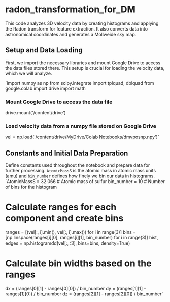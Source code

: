 # radon_transformation_for_DM
This code analyzes 3D velocity data by creating histograms and applying the Radon transform for feature extraction. It also converts data into astronomical coordinates and generates a Mollweide sky map.
## Setup and Data Loading
First, we import the necessary libraries and mount Google Drive to access the data files stored there. This setup is crucial for loading the velocity data, which we will analyze.

`import numpy as np
from scipy.integrate import tplquad, dblquad
from google.colab import drive
import math

### Mount Google Drive to access the data file
drive.mount('/content/drive')

### Load velocity data from a numpy file stored on Google Drive
vel = np.load('/content/drive/MyDrive/Colab Notebooks/dmvposnp.npy')`

## Constants and Initial Data Preparation
Define constants used throughout the notebook and prepare data for further processing. `AtomicMassS` is the atomic mass in atomic mass units (amu) and `bin_number` defines how finely we bin our data in histograms.
`AtomicMassS = 32.066  # Atomic mass of sulfur
bin_number = 10  # Number of bins for the histogram

# Calculate ranges for each component and create bins
ranges = [(vel[:, i].min(), vel[:, i].max()) for i in range(3)]
bins = [np.linspace(ranges[i][0], ranges[i][1], bin_number) for i in range(3)]
hist, edges = np.histogramdd(vel[:, :3], bins=bins, density=True)

# Calculate bin widths based on the ranges
dx = (ranges[0][1] - ranges[0][0]) / bin_number
dy = (ranges[1][1] - ranges[1][0]) / bin_number
dz = (ranges[2][1] - ranges[2][0]) / bin_number`
